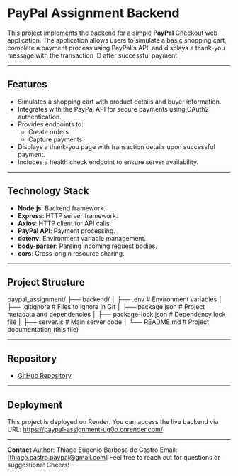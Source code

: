 # **PayPal Assignment Backend**

This project implements the backend for a simple **PayPal** Checkout web application. The application allows users to simulate a basic shopping cart, complete a payment process using PayPal's API, and displays a thank-you message with the transaction ID after successful payment.

---

## **Features**

- Simulates a shopping cart with product details and buyer information.
- Integrates with the PayPal API for secure payments using OAuth2 authentication.
- Provides endpoints to:
  - Create orders
  - Capture payments
- Displays a thank-you page with transaction details upon successful payment.
- Includes a health check endpoint to ensure server availability.

---

## **Technology Stack**

- **Node.js**: Backend framework.
- **Express**: HTTP server framework.
- **Axios**: HTTP client for API calls.
- **PayPal API**: Payment processing.
- **dotenv**: Environment variable management.
- **body-parser**: Parsing incoming request bodies.
- **cors**: Cross-origin resource sharing.

---

## **Project Structure**

paypal_assignment/
├── backend/
│   ├── .env                  # Environment variables
│   ├── .gitignore            # Files to ignore in Git
│   ├── package.json          # Project metadata and dependencies
│   ├── package-lock.json     # Dependency lock file
│   ├── server.js             # Main server code
│   └── README.md             # Project documentation (this file)

---

## **Repository**

- [GitHub Repository](https://github.com/ThiagoPinguim/PayPal_Assignment/tree/main/backend)

---

## **Deployment**

This project is deployed on Render. You can access the live backend via URL: https://paypal-assignment-ug0o.onrender.com/

---

**Contact**
Author: Thiago Eugenio Barbosa de Castro
Email: [thiago.castro.paypal@gmail.com]
Feel free to reach out for questions or suggestions!
Cheers!